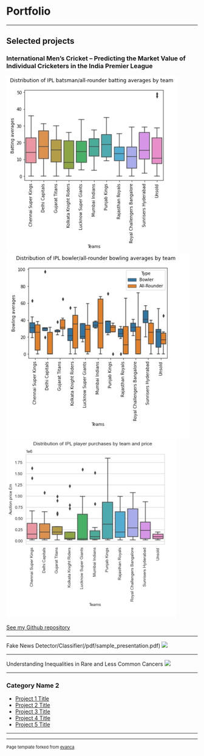 # Portfolio

---

## Selected projects 

### International Men’s Cricket – Predicting the Market Value of Individual Cricketers in the India Premier League

<img src="images/Batsman all rounder averages by team.jpg"/>

<img src="images/Bowler all rounder averages by team.jpg"/>

<img src="images/Player purchases by team.jpg"/>

<a href="[(https://github.com/JonnyPearce/SpringboardCapstone2)]">See my Github repository</a> 


---
Fake News Detector/Classifier(/pdf/sample_presentation.pdf)
<img src="images/dummy_thumbnail.jpg?raw=true"/>

---
Understanding Inequalities in Rare and Less Common Cancers
<img src="images/dummy_thumbnail.jpg?raw=true"/>

---

### Category Name 2

- [Project 1 Title](http://example.com/)
- [Project 2 Title](http://example.com/)
- [Project 3 Title](http://example.com/)
- [Project 4 Title](http://example.com/)
- [Project 5 Title](http://example.com/)

---




---
<p style="font-size:11px">Page template forked from <a href="https://github.com/evanca/quick-portfolio">evanca</a></p>
<!-- Remove above link if you don't want to attibute -->
